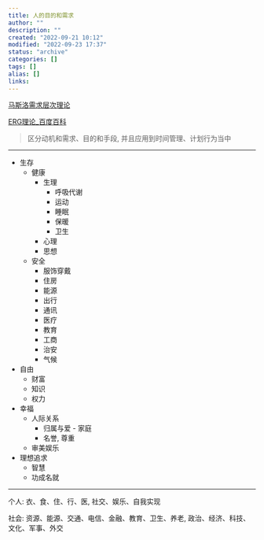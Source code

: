 ```yaml
---
title: 人的目的和需求
author: ""
description: ""
created: "2022-09-21 10:12"
modified: "2022-09-23 17:37"
status: "archive"
categories: []
tags: []
alias: []
links: 
---
```


[马斯洛需求层次理论](../../areas/教育/马斯洛需求层次理论.md)

[ERG理论_百度百科](https://baike.baidu.com/item/ERG理论/10032815?fr=aladdin)

> 区分动机和需求、目的和手段, 并且应用到时间管理、计划行为当中

---
- 生存
    - 健康
        - 生理
            - 呼吸代谢
            - 运动
            - 睡眠
            - 保暖
            - 卫生
        - 心理
        - 思想
    - 安全
        - 服饰穿戴
        - 住房
        - 能源
        - 出行
        - 通讯
        - 医疗
        - 教育
        - 工商
        - 治安
        - 气候
- 自由
    - 财富
    - 知识
    - 权力
- 幸福
    - 人际关系
        - 归属与爱 - 家庭
        - 名誉, 尊重
    - 审美娱乐
- 理想追求
    - 智慧
    - 功成名就

---
个人: 衣、食、住、行、医, 社交、娱乐、自我实现

社会: 资源、能源、交通、电信、金融、教育、卫生、养老, 政治、经济、科技、文化、军事、外交